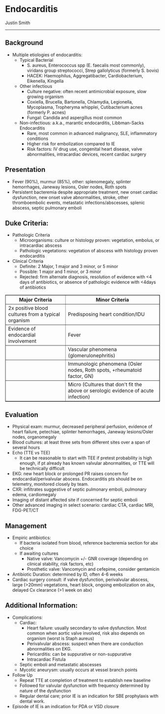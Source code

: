 # Endocarditis

Justin Smith

---

## Background
-	Multiple etiologies of endocarditis:
    -	Typical Bacterial
        -	S. aureus, Enterococcus spp (E. faecalis most commonly), viridans group streptococci, Strep gallolyticus (formerly S. bovis)
        -	HACEK: Haemophilus, Aggregatibacter, Cardiobacterium, Eikenella, Kingella
    -	Other infectious
        -	Culture negative: often recent antimicrobial exposure, slow growing organism
        -	Coxiella, Brucella, Bartonella, Chlamydia, Legionella, Mycoplasma, Tropheryma whipplei, Cutibacterium acnes (formerly P. acnes)
        -	Fungal: Candida and aspergillus most common
    -	Non-infectious: a.k.a., marantic endocarditis, Libbman-Sacks Endocarditis
        -	Rare, most common in advanced malignancy, SLE, inflammatory conditions
        -	Higher risk for embolization compared to IE
        -	Risk factors: IV drug use, congenital heart disease, valve abnormalities, intracardiac devices, recent cardiac surgery

## Presentation
-	Fever (90%), murmur (85%), other: splenomegaly, splinter hemorrhages, Janeway lesions, Osler nodes, Roth spots
-	Persistent bacteremia despite appropriate treatment, new onset cardiac dysfunction, new onset valve abnormalities, stroke, other thromboembolic events, metastatic infections/abscesses, splenic abscess, septic pulmonary emboli

## Duke Criteria:
-	Pathologic Criteria
    -	Microorganisms: culture or histology proven: vegetation, embolus, or intracardiac abscess
    -	Pathologic vegetations: vegetation of abscess with histology proven endocarditis 
-	Clinical Criteria
    -	Definite: 2 Major, 1 major and 3 minor, or 5 minor
    -	Possible: 1 major and 1 minor, or 3 minor
    -	Rejected: firm alternate diagnosis, resolution of evidence with <4 days of antibiotics, or absence of pathologic evidence with <4days of antibiotics

<table border="1">
  <tr>
     <th>Major Criteria</th>
    <th>Minor Criteria</th>
  </tr>
  <tr>
      <td>2x positive blood cultures from a typical organism</td>
      <td>Predisposing heart condition/IDU</td>
  </tr>
  <tr>
      <td>Evidence of endocardial involvement</td>
      <td>Fever</td>
  </tr>
  <tr>
      <td></td>
      <td>Vascular phenomena (glomerulonephritis)</td>
  </tr>
  <tr>
      <td></td>
      <td>Immunologic phenomena (Osler nodes, Roth spots, +rheumatoid factor, GN)</td>
  </tr>
  <tr>
      <td></td>
      <td>Micro (Cultures that don't fit the above or serologic evidence of acute infection)</td>
  </tr>
</table>

## Evaluation
-	Physical exam: murmur, decreased peripheral perfusion, evidence of heart failure, petechiae, splinter hemorrhages, Janeway lesions/Osler nodes, organomegaly
-	Blood cultures: at least three sets from different sites over a span of several hours
-	Echo (TTE vs TEE)
    -	It can be reasonable to start with TEE if pretest probability is high enough, if pt already has known valvular abnormalities, or TTE will be technically difficult
-	EKG: new heart block or prolonged PR raises concern for endocardial/perivalvular abscess. Endocarditis pts should be on telemetry, monitored closely by team.
-	CXR: infiltrates suggestive of septic pulmonary emboli, pulmonary edema, cardiomegaly
-	Imaging of distant affected site if concerned for septic emboli
-	Other advanced imaging in select scenario: cardiac CTA, cardiac MRI, FDG-PET/CT 

## Management
-	Empiric antibiotics:
    -	If bacteria isolated from blood, reference bacteremia section for abx choice
    -	If awaiting cultures
        -	Native valve: Vancomycin +/- GNR coverage (depending on clinical stability, risk factors, etc)
        -	Prosthetic valve: Vancomycin and cefepime, consider gentamicin
-	Antibiotic Duration: determined by ID, often 4-6 weeks
-	Cardiac surgery consult: if valve dysfunction, perivalvular abscess, large (>20mm) vegetations, heart block, ongoing embolization on abx, delayed Cx clearance (>1 week on abx)

## Additional Information: 
-	Complications:
    -	Cardiac:
        -	Heart failure:  usually secondary to valve dysfunction. Most common when aortic valve involved, risk also depends on organism (worst is Staph aureus)
        -	Perivalvular abscess: suspect when there are conduction abnormalities on EKG.
        -	Pericarditis: can be suppurative or non-suppurative
        -	Intracardiac Fistula
    -	Septic emboli and metastatic abscesses
    -	Mycotic aneurysm: usually occurs at vessel branch points
-	Follow Up
    -	Repeat TTE at completion of treatment to establish new baseline
    -	Followed for valvular dysfunction with frequency determined by nature of the dysfunction
    -	Regular dental care; prior IE is an indication for SBE prophylaxis with dental work.
-	Episode of IE is an indication for PDA or VSD closure
